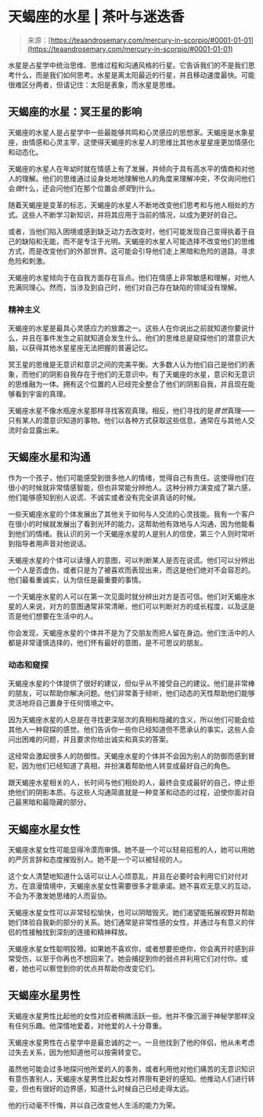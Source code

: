 <!--yml

分类：未分类

日期：2024-06-12 18:22:41

-->

# 天蝎座的水星 | 茶叶与迷迭香

> 来源：[https://teaandrosemary.com/mercury-in-scorpio/#0001-01-01](https://teaandrosemary.com/mercury-in-scorpio/#0001-01-01)

水星是占星学中统治思维、思维过程和沟通风格的行星。它告诉我们的不是我们思考什么，而是我们如何思考。水星是离太阳最近的行星，并且移动速度最快。可能很难区分两者，但请记住：太阳是表象，而水星是思维。

## 天蝎座的水星：冥王星的影响

天蝎座的水星人是占星学中一些最能够共鸣和心灵感应的思想家。天蝎座是水象星座，由情感和心灵主宰，这使得天蝎座的水星人的思维比其他水星星座更加情感化和动态化。

天蝎座的水星人在年幼时就在情感上有了发展，并倾向于具有高水平的情商和对他人的理解。他们的思维通过设身处地地理解他人的角度来理解冲突，不仅询问他们会*做*什么，还会问他们在那个位置会*感受*到什么。

随着天蝎座是变革的标志，天蝎座的水星人不断地改变他们思考和与他人相处的方式。这些人不断学习新知识，并将其应用于当前的情况，以成为更好的自己。

或者，当他们陷入困境或感到缺乏动力去改变时，他们可能发现自己变得执着于自己的缺陷和无能，而不是专注于光明。天蝎座的水星人可能选择不改变他们的思维方式，而是改变他们的外部世界。这可能会引导他们走上黑暗和危险的道路，寻求危险和刺激。

天蝎座的水星倾向于在自我方面存在盲点。他们在情感上非常敏感和理解，对他人充满同理心。然而，当涉及到自己时，他们对自己存在缺陷的领域没有理解。

### 精神主义

天蝎座的水星是最具心灵感应力的放置之一。这些人在你说出之前就知道你要说什么，并且在事件发生之前就知道会发生什么。他们的思维总是窥探他们的潜意识大脑，以获得其他水星星座无法把握的普遍记忆。

冥王星的思维是无意识和意识之间的完美平衡。大多数人认为他们自己是他们的表象，而他们的阴影自我存在于他们的无意识中。有了天蝎座的水星，意识和无意识的思维融为一体。拥有这个位置的人已经完全整合了他们的阴影自我，并且现在能够看到宇宙的真理。

天蝎座水星不像水瓶座水星那样寻找客观真理。相反，他们寻找的是*普世*真理——只有某人的潜意识知道的事物。他们以各种方式获取这些信息，通常在与其他人交流时会显露出来。

## 天蝎座水星和沟通

作为一个孩子，他们可能感受到很多他人的情绪，觉得自己有责任。这使得他们在很小的时候就非常情感智能，但也非常能分辨他人。这种分辨力演变成了第六感，他们能够感知到别人说谎、不诚实或者没有完全讲真话的时候。

一些天蝎座水星的个体发展出了其他关于如何与人交流的心灵技能。我有一个客户在很小的时候就发展出了看到光环的能力，这帮助他有效地与人沟通，因为他能看到他们的情绪。我认识的另一个天蝎座水星的人是别人的信使，第三个人则时常听到指导者用声音对他说话。

天蝎座水星的个体可以读懂人的意图，可以判断某人是否在说谎。他们可以分辨出一个人是否虚伪，或者只是为了被喜欢而表现出来，而这是他们绝对不会容忍的。他们最看重诚实，认为信任是最重要的事情。

一个天蝎座水星的人可以在第一次见面时就分辨出对方是否可信。他们对天蝎座水星的人来说，对方的意图通常非常清晰，他们可以判断对方的成长程度，以及这是否是他们想要在生活中的人。

你会发现，天蝎座水星的个体并不是为了交朋友而把人留在身边。他们生活中的人都是非常谨慎选择的，他们怀有最好的意图，是不可思议的朋友。

### 动态和窥探

天蝎座水星的个体提供了很好的建议，但似乎从不接受自己的建议。他们是非常棒的朋友，可以帮助你解决问题。他们非常善于倾听，他们动态的天性帮助他们能够灵活地将自己置身于任何情境之中。

因为天蝎座水星的人总是在寻找更深层次的真相和隐藏的含义，所以他们可能会给其他人一种窥探的感觉。他们告诉你一些你已经知道但不愿承认的事实。这些人会问出困难的问题，并且要求你给出诚实和真实的答案。

这经常会激起很多人的防御性。天蝎座水星的个体并不会因为别人的防御而感到冒犯，因为他们已经知道了真相，并扮演着帮助他人转变成最好自己的角色。

跟天蝎座水星相关的人，长时间与他们相处的人，最终会变成最好的自己，停止拒绝他们的阴影本质。与这些人沟通简直就是一种变革和动态的过程，迫使你面对自己最黑暗和最隐藏的部分。

## 天蝎座水星女性

天蝎座水星女性可能显得冷漠而审慎。她不是一个可以轻易招惹的人，她可以用她的严厉言辞和态度摧毁别人。她不是一个可以被轻视的人。

这个女人清楚地知道什么话可以让人心烦意乱，并且在必要时会利用它们对付对方。在浪漫情境中，天蝎座水星女性需要很多才能承诺。她不喜欢无意义的互动，不会为不激发她思绪的人而妥协。

天蝎座水星女性可以非常轻松愉快，也可以阴暗毁灭。她们渴望能拓展视野并帮助她们体验自我新的部分的关系。她们通常是非常性感的女性，并通过与有意义的伴侣的性接触找到深刻的连接和精神释放。

天蝎座水星女性聪明狡猾。如果她不喜欢你，或者想要拒绝你，你会离开时感到非常受伤，以至于你再也不想回来了。她会捕捉到你的弱点并利用它们对付你。或者，她也可以察觉到你的优点并帮助你改变它们。

## 天蝎座水星男性

天蝎座水星男性比起他的女性对应者稍微活跃一些。他并不像沉溺于神秘学那样没有任何乐趣。他深情地爱着，对他爱的人十分尊重。

天蝎座水星男性在占星学中是最忠诚的之一。一旦他找到了他的伴侣，他从未考虑过失去关系，因为他知道他可以按需转变它。

虽然他可能会过多地探问他所爱的人的事务，或者利用他对他们痛苦的无意识知识有意伤害别人，天蝎座水星男性比起女性对界限有更好的感知。他推动人们进行转变，但也有很好的边界感，知道什么时候自己已经走得太远。

他的行动毫不忏悔，并以自己改变他人生活的能力为荣。
